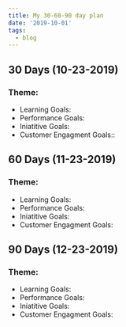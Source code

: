 ```yaml
---
title: My 30-60-90 day plan
date: '2019-10-01'
tags:
  - blog
---
```


## 30 Days (10-23-2019)

### Theme:

- Learning Goals:
- Performance Goals:
- Iniatitive Goals:
- Customer Engagment Goals::

## 60 Days (11-23-2019)

### Theme:

- Learning Goals:
- Performance Goals:
- Iniatitive Goals:
- Customer Engagment Goals:


## 90 Days (12-23-2019)

### Theme:

- Learning Goals:
- Performance Goals:
- Iniatitive Goals:
- Customer Engagment Goals:

